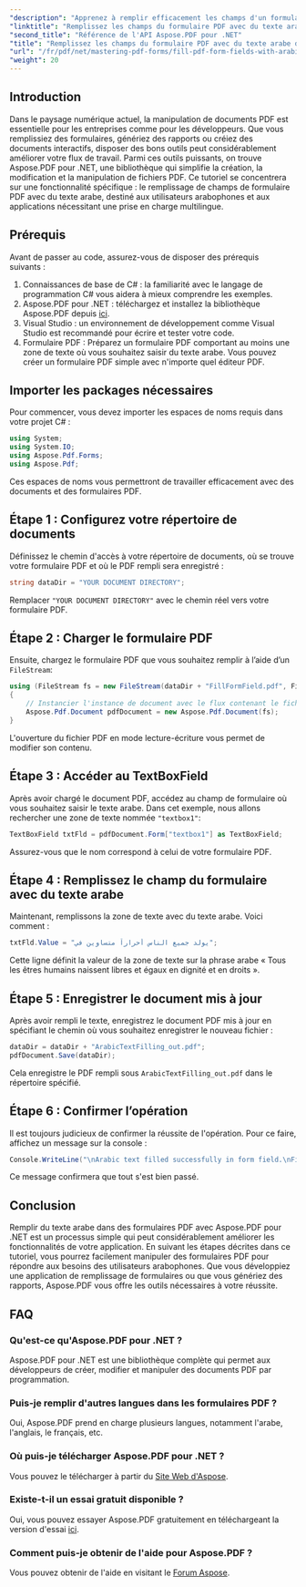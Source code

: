 ```yaml
---
"description": "Apprenez à remplir efficacement les champs d'un formulaire PDF avec du texte arabe grâce à la bibliothèque Aspose.PDF pour .NET. Ce tutoriel vous guide pas à pas tout au long du processus de configuration et à l'aide d'un exemple de codage."
"linktitle": "Remplissez les champs du formulaire PDF avec du texte arabe dans Aspose.PDF pour .NET"
"second_title": "Référence de l'API Aspose.PDF pour .NET"
"title": "Remplissez les champs du formulaire PDF avec du texte arabe dans Aspose.PDF pour .NET"
"url": "/fr/pdf/net/mastering-pdf-forms/fill-pdf-form-fields-with-arabic-text/"
"weight": 20
---
```


## Introduction

Dans le paysage numérique actuel, la manipulation de documents PDF est essentielle pour les entreprises comme pour les développeurs. Que vous remplissiez des formulaires, génériez des rapports ou créiez des documents interactifs, disposer des bons outils peut considérablement améliorer votre flux de travail. Parmi ces outils puissants, on trouve Aspose.PDF pour .NET, une bibliothèque qui simplifie la création, la modification et la manipulation de fichiers PDF. Ce tutoriel se concentrera sur une fonctionnalité spécifique : le remplissage de champs de formulaire PDF avec du texte arabe, destiné aux utilisateurs arabophones et aux applications nécessitant une prise en charge multilingue.

## Prérequis

Avant de passer au code, assurez-vous de disposer des prérequis suivants :

1. Connaissances de base de C# : la familiarité avec le langage de programmation C# vous aidera à mieux comprendre les exemples.
2. Aspose.PDF pour .NET : téléchargez et installez la bibliothèque Aspose.PDF depuis [ici](https://releases.aspose.com/pdf/net/).
3. Visual Studio : un environnement de développement comme Visual Studio est recommandé pour écrire et tester votre code.
4. Formulaire PDF : Préparez un formulaire PDF comportant au moins une zone de texte où vous souhaitez saisir du texte arabe. Vous pouvez créer un formulaire PDF simple avec n'importe quel éditeur PDF.

## Importer les packages nécessaires

Pour commencer, vous devez importer les espaces de noms requis dans votre projet C# :

```csharp
using System;
using System.IO;
using Aspose.Pdf.Forms;
using Aspose.Pdf;
```

Ces espaces de noms vous permettront de travailler efficacement avec des documents et des formulaires PDF.

## Étape 1 : Configurez votre répertoire de documents

Définissez le chemin d'accès à votre répertoire de documents, où se trouve votre formulaire PDF et où le PDF rempli sera enregistré :

```csharp
string dataDir = "YOUR DOCUMENT DIRECTORY";
```

Remplacer `"YOUR DOCUMENT DIRECTORY"` avec le chemin réel vers votre formulaire PDF.

## Étape 2 : Charger le formulaire PDF

Ensuite, chargez le formulaire PDF que vous souhaitez remplir à l’aide d’un `FileStream`:

```csharp
using (FileStream fs = new FileStream(dataDir + "FillFormField.pdf", FileMode.Open, FileAccess.ReadWrite))
{
    // Instancier l'instance de document avec le flux contenant le fichier de formulaire
    Aspose.Pdf.Document pdfDocument = new Aspose.Pdf.Document(fs);
}
```

L'ouverture du fichier PDF en mode lecture-écriture vous permet de modifier son contenu.

## Étape 3 : Accéder au TextBoxField

Après avoir chargé le document PDF, accédez au champ de formulaire où vous souhaitez saisir le texte arabe. Dans cet exemple, nous allons rechercher une zone de texte nommée `"textbox1"`:

```csharp
TextBoxField txtFld = pdfDocument.Form["textbox1"] as TextBoxField;
```

Assurez-vous que le nom correspond à celui de votre formulaire PDF.

## Étape 4 : Remplissez le champ du formulaire avec du texte arabe

Maintenant, remplissons la zone de texte avec du texte arabe. Voici comment :

```csharp
txtFld.Value = "يولد جميع الناس أحراراً متساوين في";
```

Cette ligne définit la valeur de la zone de texte sur la phrase arabe « Tous les êtres humains naissent libres et égaux en dignité et en droits ».

## Étape 5 : Enregistrer le document mis à jour

Après avoir rempli le texte, enregistrez le document PDF mis à jour en spécifiant le chemin où vous souhaitez enregistrer le nouveau fichier :

```csharp
dataDir = dataDir + "ArabicTextFilling_out.pdf";
pdfDocument.Save(dataDir);
```

Cela enregistre le PDF rempli sous `ArabicTextFilling_out.pdf` dans le répertoire spécifié.

## Étape 6 : Confirmer l’opération

Il est toujours judicieux de confirmer la réussite de l'opération. Pour ce faire, affichez un message sur la console :

```csharp
Console.WriteLine("\nArabic text filled successfully in form field.\nFile saved at " + dataDir);
```

Ce message confirmera que tout s'est bien passé.

## Conclusion

Remplir du texte arabe dans des formulaires PDF avec Aspose.PDF pour .NET est un processus simple qui peut considérablement améliorer les fonctionnalités de votre application. En suivant les étapes décrites dans ce tutoriel, vous pourrez facilement manipuler des formulaires PDF pour répondre aux besoins des utilisateurs arabophones. Que vous développiez une application de remplissage de formulaires ou que vous génériez des rapports, Aspose.PDF vous offre les outils nécessaires à votre réussite.

## FAQ

### Qu'est-ce qu'Aspose.PDF pour .NET ?
Aspose.PDF pour .NET est une bibliothèque complète qui permet aux développeurs de créer, modifier et manipuler des documents PDF par programmation.

### Puis-je remplir d'autres langues dans les formulaires PDF ?
Oui, Aspose.PDF prend en charge plusieurs langues, notamment l'arabe, l'anglais, le français, etc.

### Où puis-je télécharger Aspose.PDF pour .NET ?
Vous pouvez le télécharger à partir du [Site Web d'Aspose](https://releases.aspose.com/pdf/net/).

### Existe-t-il un essai gratuit disponible ?
Oui, vous pouvez essayer Aspose.PDF gratuitement en téléchargeant la version d'essai [ici](https://releases.aspose.com/).

### Comment puis-je obtenir de l'aide pour Aspose.PDF ?
Vous pouvez obtenir de l'aide en visitant le [Forum Aspose](https://forum.aspose.com/c/pdf/10).